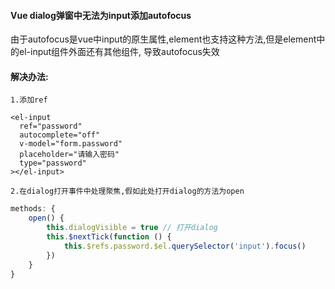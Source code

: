 #### Vue dialog弹窗中无法为input添加autofocus
由于autofocus是vue中input的原生属性,element也支持这种方法,但是element中的el-input组件外面还有其他组件, 导致autofocus失效

#### 解决办法:
```
1.添加ref
```


```vue
<el-input
  ref="password"
  autocomplete="off"
  v-model="form.password"
  placeholder="请输入密码"
  type="password"
></el-input>
```

```
2.在dialog打开事件中处理聚焦,假如此处打开dialog的方法为open
```


```js
methods: {
    open() {
        this.dialogVisible = true // 打开dialog
        this.$nextTick(function () {
            this.$refs.password.$el.querySelector('input').focus()
        })
    }
}
```